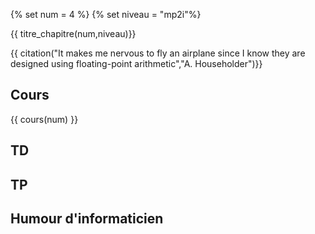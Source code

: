 
{% set num = 4 %}
{% set niveau = "mp2i"%}

{{ titre_chapitre(num,niveau)}}

{{ citation("It makes me nervous to fly an airplane since I know they are designed using floating-point arithmetic","A. Householder")}}

## Cours

{{ cours(num) }}

## TD

## TP

## Humour d'informaticien
